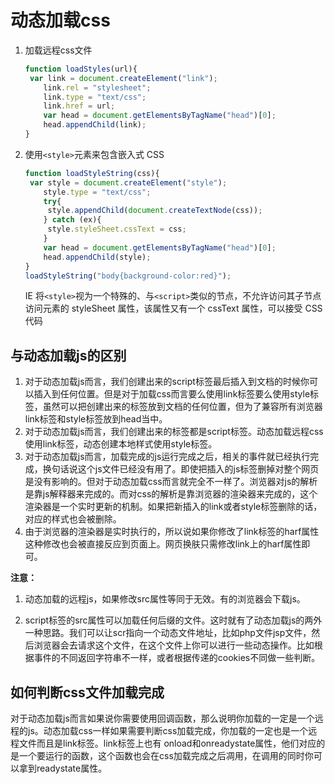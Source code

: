 # 动态加载css

1. 加载远程css文件

   ```js
   function loadStyles(url){
   	var link = document.createElement("link");
       link.rel = "stylesheet";
       link.type = "text/css";
       link.href = url;
       var head = document.getElementsByTagName("head")[0];
       head.appendChild(link);
   }
   ```

2. 使用`<style>`元素来包含嵌入式 CSS

   ```js
   function loadStyleString(css){
   	var style = document.createElement("style");
       style.type = "text/css";
       try{
       	style.appendChild(document.createTextNode(css));
       } catch (ex){
       	style.styleSheet.cssText = css;
       }
       var head = document.getElementsByTagName("head")[0];
       head.appendChild(style);
   }
   loadStyleString("body{background-color:red}");
   ```

    IE 将`<style>`视为一个特殊的、与`<script>`类似的节点，不允许访问其子节点访问元素的 styleSheet 属性，该属性又有一个 cssText 属性，可以接受 CSS 代码

## 与动态加载js的区别

1. 对于动态加载js而言，我们创建出来的script标签最后插入到文档的时候你可以插入到任何位置。但是对于加载css而言要么使用link标签要么使用style标签，虽然可以把创建出来的标签放到文档的任何位置，但为了兼容所有浏览器link标签和style标签放到head当中。
2. 对于动态加载js而言，我们创建出来的标签都是script标签。动态加载远程css使用link标签，动态创建本地样式使用style标签。
3. 对于动态加载js而言，加载完成的js运行完成之后，相关的事件就已经执行完成，换句话说这个js文件已经没有用了。即使把插入的js标签删掉对整个网页是没有影响的。但对于动态加载css而言就完全不一样了。浏览器对js的解析是靠js解释器来完成的。而对css的解析是靠浏览器的渲染器来完成的，这个渲染器是一个实时更新的机制。如果把新插入的link或者style标签删除的话，对应的样式也会被删除。
4. 由于浏览器的渲染器是实时执行的，所以说如果你修改了link标签的harf属性这种修改也会被直接反应到页面上。网页换肤只需修改link上的harf属性即可。

**注意：**

1. 动态加载的远程js，如果修改src属性等同于无效。有的浏览器会下载js。

2. script标签的src属性可以加载任何后缀的文件。这时就有了动态加载js的两外一种思路。我们可以让scr指向一个动态文件地址，比如php文件jsp文件，然后浏览器会去请求这个文件，在这个文件上你可以进行一些动态操作。比如根据事件的不同返回字符串不一样，或者根据传递的cookies不同做一些判断。

## 如何判断css文件加载完成

 对于动态加载js而言如果说你需要使用回调函数，那么说明你加载的一定是一个远程的js。动态加载css一样如果需要判断css加载完成，你加载的一定也是一个远程文件而且是link标签。link标签上也有 onload和onreadystate属性，他们对应的是一个要运行的函数，这个函数也会在css加载完成之后凋用，在调用的同时你可以拿到readystate属性。

 	 